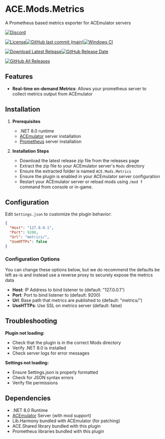 # ACE.Mods.Metrics

A Prometheus based metrics exporter for ACEmulator servers

[![Discord](https://img.shields.io/discord/261242462972936192.svg?label=play+now!&style=for-the-badge&logo=discord)](https://discord.gg/C2WzhP9)

[![License](https://img.shields.io/github/license/acemulator/ace.mods.metrics)](https://github.com/ACEmulator/ACE.Mods.Metrics/blob/main/LICENSE)[![GitHub last commit (main)](https://img.shields.io/github/last-commit/acemulator/ace.mods.metrics/main)](https://github.com/ACEmulator/ACE.Mods.Metrics/commits/main)[![Windows CI](https://ci.appveyor.com/api/projects/status/audksvlkdmhqusem/branch/main?svg=true)](https://ci.appveyor.com/project/LtRipley36706/ace-mods-metrics/branch/main)

[![Download Latest Release](https://img.shields.io/github/v/release/ACEmulator/ACE.Mods.Metrics?label=latest%20release)![GitHub Release Date](https://img.shields.io/github/release-date/acemulator/ace.mods.metrics)](https://github.com/ACEmulator/ACE.Mods.Metrics/releases/latest)

[![GitHub All Releases](https://img.shields.io/github/downloads/acemulator/ace.mods.metrics/total?label=mod%20downloads)](https://github.com/ACEmulator/ACE.Mods.Metrics/releases)

## Features

- **Real-time on-demand Metrics**: Allows your prometheus server to collect metrics output from ACEmulator

## Installation

1. **Prerequisites**
   - .NET 8.0 runtime
   - [ACEmulator](https://github.com/ACEmulator/ACE) server installation
   - [Prometheus](https://prometheus.io/) server installation

2. **Installation Steps**
   - Download the latest release zip file from the releases page
   - Extract the zip file to your ACEmulator server's `Mods` directory
   - Ensure the extracted folder is named `ACE.Mods.Metrics`
   - Ensure the plugin is enabled in your ACEmulator server configuration
   - Restart your ACEmulator server or reload mods using `/mod f` command from console or in-game.



## Configuration

Edit `Settings.json` to customize the plugin behavior:

```json
{
  "Host": "127.0.0.1",
  "Port": 9200,
  "Url": "metrics/",
  "UseHTTPs": false
}
```

### Configuration Options

You can change these options below, but we do recommend the defaults be left as-is and instead use a reverse proxy to securely expose the metrics data

- **Host**: IP Address to bind listener to (default: "127.0.0.1")
- **Port**: Port to bind listener to (default: 9200)
- **Url**: Base path that metrics are published to (default: "metrics/")
- **UseHTTPs**: Use SSL on metrics server (default: false)

## Troubleshooting

**Plugin not loading:**
- Check that the plugin is in the correct Mods directory
- Verify .NET 8.0 is installed
- Check server logs for error messages

**Settings not loading:**
- Ensure Settings.json is properly formatted
- Check for JSON syntax errors
- Verify file permissions

## Dependencies

- .NET 8.0 Runtime
- [ACEmulator](https://github.com/ACEmulator/ACE) Server (with mod support)
- Lib.Harmony bundled with ACEmulator (for patching)
- ACE.Shared library bundled with this plugin
- Prometheus libraries bundled with this plugin
